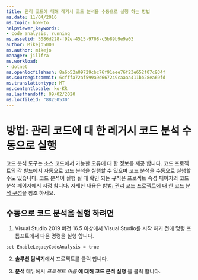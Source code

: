 ```yaml
---
title: 관리 코드에 대해 레거시 코드 분석을 수동으로 실행 하는 방법
ms.date: 11/04/2016
ms.topic: how-to
helpviewer_keywords:
- code analysis, running
ms.assetid: 5086d228-f92e-4515-9708-c5b89b9e9a03
author: Mikejo5000
ms.author: mikejo
manager: jillfra
ms.workload:
- dotnet
ms.openlocfilehash: 8a6b52a09729cbc76f91eee76f23e652f07c934f
ms.sourcegitcommit: 6cfffa72af599a9d667249caaaa411bb28ea69fd
ms.translationtype: MT
ms.contentlocale: ko-KR
ms.lasthandoff: 09/02/2020
ms.locfileid: "88250530"
---
```

# <a name="how-to-run-legacy-code-analysis-manually-for-managed-code"></a>방법: 관리 코드에 대 한 레거시 코드 분석 수동으로 실행

코드 분석 도구는 소스 코드에서 가능한 오류에 대 한 정보를 제공 합니다. 코드 프로젝트의 각 빌드에서 자동으로 코드 분석을 실행할 수 있으며 코드 분석을 수동으로 실행할 수도 있습니다. 코드 분석이 실행 될 때 확인 되는 규칙은 프로젝트 속성 페이지의 코드 분석 페이지에서 지정 합니다. 자세한 내용은 [방법: 관리 코드 프로젝트에 대 한 코드 분석 구성](../code-quality/how-to-configure-code-analysis-for-a-managed-code-project.md)을 참조 하세요.

## <a name="to-run-code-analysis-manually"></a>수동으로 코드 분석을 실행 하려면

1. Visual Studio 2019 버전 16.5 이상에서 Visual Studio를 시작 하기 전에 명령 프롬프트에서 다음 명령을 실행 합니다.

```
set EnableLegacyCodeAnalysis = true
```

2. **솔루션 탐색기**에서 프로젝트를 클릭 합니다.

3. **분석** 메뉴에서 *프로젝트 이름* **에 대해 코드 분석 실행** 을 클릭 합니다.
